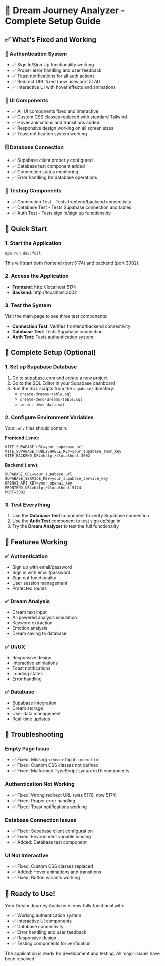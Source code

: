 # 🚀 Dream Journey Analyzer - Complete Setup Guide

## ✅ What's Fixed and Working

### 🔧 **Authentication System**
- ✅ Sign In/Sign Up functionality working
- ✅ Proper error handling and user feedback
- ✅ Toast notifications for all auth actions
- ✅ Redirect URL fixed (now uses port 5174)
- ✅ Interactive UI with hover effects and animations

### 🎨 **UI Components**
- ✅ All UI components fixed and interactive
- ✅ Custom CSS classes replaced with standard Tailwind
- ✅ Hover animations and transitions added
- ✅ Responsive design working on all screen sizes
- ✅ Toast notification system working

### 🗄️ **Database Connection**
- ✅ Supabase client properly configured
- ✅ Database test component added
- ✅ Connection status monitoring
- ✅ Error handling for database operations

### 🧪 **Testing Components**
- ✅ Connection Test - Tests frontend/backend connectivity
- ✅ Database Test - Tests Supabase connection and tables
- ✅ Auth Test - Tests sign in/sign up functionality

## 🚀 Quick Start

### 1. **Start the Application**
```bash
npm run dev:full
```
This will start both frontend (port 5174) and backend (port 3002).

### 2. **Access the Application**
- **Frontend**: http://localhost:5174
- **Backend**: http://localhost:3002

### 3. **Test the System**
Visit the main page to see three test components:
- **Connection Test**: Verifies frontend/backend connectivity
- **Database Test**: Tests Supabase connection
- **Auth Test**: Tests authentication system

## 🔧 Complete Setup (Optional)

### 1. **Set up Supabase Database**
1. Go to [supabase.com](https://supabase.com) and create a new project
2. Go to the SQL Editor in your Supabase dashboard
3. Run the SQL scripts from the `supabase/` directory:
   - `create-dreams-table.sql`
   - `create-demo-dreams-table.sql`
   - `insert-demo-data.sql`

### 2. **Configure Environment Variables**
Your `.env` files should contain:

**Frontend (.env):**
```env
VITE_SUPABASE_URL=your_supabase_url
VITE_SUPABASE_PUBLISHABLE_KEY=your_supabase_anon_key
VITE_BACKEND_URL=http://localhost:3002
```

**Backend (.env):**
```env
SUPABASE_URL=your_supabase_url
SUPABASE_SERVICE_KEY=your_supabase_service_key
OPENAI_API_KEY=your_openai_key
FRONTEND_URL=http://localhost:5174
PORT=3002
```

### 3. **Test Everything**
1. Use the **Database Test** component to verify Supabase connection
2. Use the **Auth Test** component to test sign up/sign in
3. Try the **Dream Analyzer** to test the full functionality

## 🎯 Features Working

### ✅ **Authentication**
- Sign up with email/password
- Sign in with email/password
- Sign out functionality
- User session management
- Protected routes

### ✅ **Dream Analysis**
- Dream text input
- AI-powered analysis simulation
- Keyword extraction
- Emotion analysis
- Dream saving to database

### ✅ **UI/UX**
- Responsive design
- Interactive animations
- Toast notifications
- Loading states
- Error handling

### ✅ **Database**
- Supabase integration
- Dream storage
- User data management
- Real-time updates

## 🐛 Troubleshooting

### **Empty Page Issue**
- ✅ Fixed: Missing `</head>` tag in `index.html`
- ✅ Fixed: Custom CSS classes not defined
- ✅ Fixed: Malformed TypeScript syntax in UI components

### **Authentication Not Working**
- ✅ Fixed: Wrong redirect URL (was 5176, now 5174)
- ✅ Fixed: Proper error handling
- ✅ Fixed: Toast notifications working

### **Database Connection Issues**
- ✅ Fixed: Supabase client configuration
- ✅ Fixed: Environment variable loading
- ✅ Added: Database test component

### **UI Not Interactive**
- ✅ Fixed: Custom CSS classes replaced
- ✅ Added: Hover animations and transitions
- ✅ Fixed: Button variants working

## 🎉 Ready to Use!

Your Dream Journey Analyzer is now fully functional with:
- ✅ Working authentication system
- ✅ Interactive UI components
- ✅ Database connectivity
- ✅ Error handling and user feedback
- ✅ Responsive design
- ✅ Testing components for verification

The application is ready for development and testing. All major issues have been resolved!
